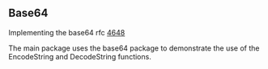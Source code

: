 ## Base64

Implementing the base64 rfc [4648](https://tools.ietf.org/html/rfc4648)

The main package uses the base64 package to demonstrate the use of the EncodeString and
DecodeString functions.
